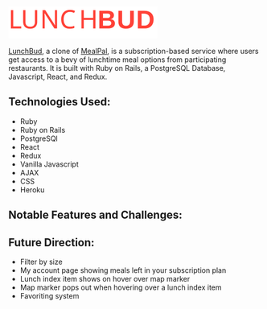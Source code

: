 ![LunchBudLogo](https://github.com/jchen143/lunch-buddy/blob/master/app/assets/images/logo_red.svg)

[LunchBud](https://lunchbud.herokuapp.com/#/), a clone of [MealPal](https://mealpal.com/), is a subscription-based service where users get access to a bevy of lunchtime meal options from participating restaurants. It is built with Ruby on Rails, a PostgreSQL Database, Javascript, React, and Redux.

## Technologies Used: 
* Ruby
* Ruby on Rails 
* PostgreSQl 
* React 
* Redux 
* Vanilla Javascript 
* AJAX
* CSS 
* Heroku

## Notable Features and Challenges: 


## Future Direction: 
* Filter by size
* My account page showing meals left in your subscription plan
* Lunch index item shows on hover over map marker
* Map marker pops out when hovering over a lunch index item
* Favoriting system 





